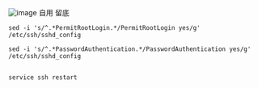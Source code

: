 ![image](https://github.com/user-attachments/assets/28fda70d-63e1-4692-85fc-e9bf559611a5)
自用 留底

    
    sed -i 's/^.*PermitRootLogin.*/PermitRootLogin yes/g' /etc/ssh/sshd_config
    
    sed -i 's/^.*PasswordAuthentication.*/PasswordAuthentication yes/g' /etc/ssh/sshd_config
    
    
    service ssh restart

    
